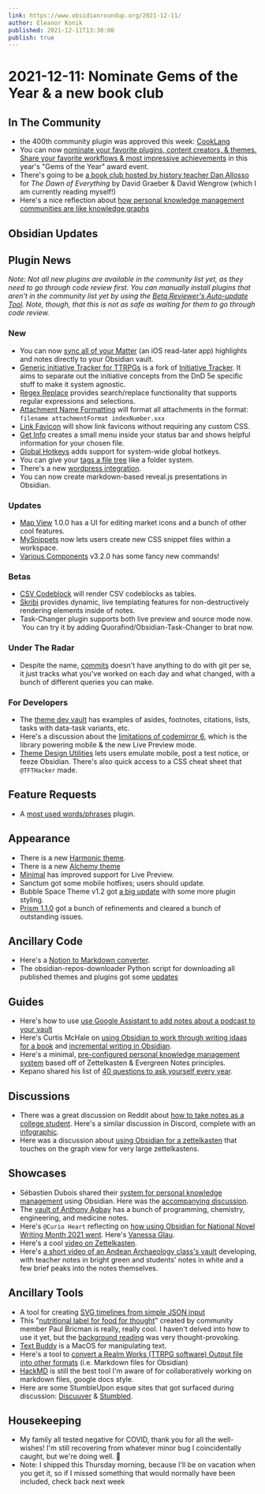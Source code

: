 ```yaml
---
link: https://www.obsidianroundup.org/2021-12-11/
author: Eleanor Konik
published: 2021-12-11T13:30:00
publish: true
---
```


# 2021-12-11: Nominate Gems of the Year & a new book club

## In The Community

-   the 400th community plugin was approved this week: [CookLang](https://github.com/deathau/cooklang-obsidian)
-   You can now [nominate your favorite plugins, content creators, & themes. Share your favorite workflows & most impressive achievements](https://publish.obsidian.md/hub/01+-+Community/Events/Gems+of+the+Year+2021) in this year's "Gems of the Year" award event.
-   There's going to be [a book club hosted by history teacher Dan Allosso](https://twitter.com/AllossoDan/status/1467196021604184066) for _The Dawn of Everything_ by David Graeber & David Wengrow (which I am currently reading myself!)
-   Here's a nice reflection about [how personal knowledge management communities are like knowledge graphs](https://publish.obsidian.md/tim/40_Evergreens/Communities+are+knowledge+graphs)

## Obsidian Updates

## Plugin News

_Note: Not all new plugins are available in the community list yet, as they need to go through code review first. You can manually install plugins that aren't in the community list yet by using the [Beta Reviewer's Auto-update Tool](https://github.com/TfTHacker/obsidian42-brat). Note, though, that this is not as safe as waiting for them to go through code review._

### New

-   You can now [sync all of your Matter](https://github.com/getmatterapp/obsidian-matter) (an iOS read-later app) highlights and notes directly to your Obsidian vault.
-   [Generic initiative Tracker for TTRPGs](https://github.com/beaushinkle/obsidian-generic-initiative-tracker) is a fork of [Initiative Tracker](https://github.com/valentine195/obsidian-initiative-tracker). It aims to separate out the initiative concepts from the DnD 5e specific stuff to make it system agnostic.
-   [Regex Replace](https://github.com/Gru80/obsidian-regex-replace) provides search/replace functionality that supports regular expressions and selections.
-   [Attachment Name Formatting](https://github.com/JYC333/obsidian-attachment-name-formatting) will format all attachments in the format: `filename attachmentFormat indexNumber.xxx`
-   [Link Favicon](https://github.com/joethei/obsidian-link-favicon) will show link favicons without requiring any custom CSS.
-   [Get Info](https://github.com/chetachiezikeuzor/Get-Info-Plugin) creates a small menu inside your status bar and shows helpful information for your chosen file.
-   [Global Hotkeys](https://github.com/mjessome/obsidian-global-hotkeys) adds support for system-wide global hotkeys.
-   You can give your [tags a file tree](https://github.com/vrtmrz/obsidian-tagfolder) like a folder system.
-   There's a new [wordpress integration](https://github.com/devbean/obsidian-wordpress).
-   You can now create markdown-based reveal.js presentations in Obsidian.

### Updates

-   [Map View](https://github.com/esm7/obsidian-map-view) 1.0.0 has a UI for editing market icons and a bunch of other cool features.
-   [MySnippets](https://github.com/chetachiezikeuzor/MySnippets-Plugin) now lets users create new CSS snippet files within a workspace.
-   [Various Components](https://github.com/tadashi-aikawa/obsidian-various-complements-plugin/releases/tag/3.2.0) v3.2.0 has some fancy new commands!

### Betas

-   [CSV Codeblock](https://github.com/M3NIX/obsidian-csv-codeblock) will render CSV codeblocks as tables.
-   [Skribi](https://azulaloi.net/obsidian-skribi/) provides dynamic, live templating features for non-destructively rendering elements inside of notes.
-   Task-Changer plugin supports both live preview and source mode now.  You can try it by adding Quorafind/Obsidian-Task-Changer to brat now.

### Under The Radar

-   Despite the name, [commits](https://github.com/Darakah/obsidian-commits) doesn't have anything to do with git per se, it just tracks what you've worked on each day and what changed, with a bunch of different queries you can make.

### For Developers

-   The [theme dev vault](https://github.com/obsidian-community/theme-dev-vault/pull/3) has examples of asides, footnotes, citations, lists, tasks with data-task variants, etc.
-   Here's a discussion about the [limitations of codemirror 6](https://discord.com/channels/686053708261228577/840286264964022302/914684714827251774), which is the library powering mobile & the new Live Preview mode.
-   [Theme Design Utilities](https://github.com/chrisgrieser/obsidian-theme-design-utilities) lets users emulate mobile, post a test notice, or feeze Obsidian. There's also quick access to a CSS cheat sheet that `@TFTHacker` made.

## Feature Requests

-   A [most used words/phrases](https://forum.obsidian.md/t/idea-most-used-words/28159) plugin.

## Appearance

-   There is a new [Harmonic theme](https://github.com/Thiews/Obsidian-Harmonic).
-   There is a new [Alchemy theme](https://github.com/kinmury/Alchemy)
-   [Minimal](https://github.com/kepano/obsidian-minimal/releases/tag/4.1.9) has improved support for Live Preview.
-   Sanctum got some mobile hotfixes; users should update.
-   Bubble Space Theme v1.2 got [a big update](https://github.com/Emrie-Candera/Bubble-Space-Theme/releases/tag/v1.2) with some more plugin styling.
-   [Prism 1.1.0](https://github.com/damiankorcz/Prism-Theme/releases/tag/1.1.0) got a bunch of refinements and cleared a bunch of outstanding issues.

## Ancillary Code

-   Here's a [Notion to Markdown converter](https://github.com/souvikinator/notion-to-md).
-   The obsidian-repos-downloader Python script for downloading all published themes and plugins got some [updates](https://github.com/claremacrae/obsidian-repos-downloader/releases/tag/1.1.2)

## Guides

-   Here's how to use [use Google Assistant to add notes about a podcast to your vault](https://publish.obsidian.md/arun/Tech/Obsidian/Update+Obsidian+By+Voice+with+Dropbox+and+Google+Assistant+and+IFTTT)
-   Here's Curtis McHale on [using Obsidian to work through writing idaas for a book](https://youtu.be/a5Ztd0urbkk) and [incremental writing in Obsidian](https://youtu.be/Iu8SNziJeSA).
-   Here's a minimal, [pre-configured personal knowledge management system](https://github.com/mwharton3/zettelmin) based off of Zettelkasten & Evergreen Notes principles.
-   Kepano shared his list of [40 questions to ask yourself every year](https://forum.obsidian.md/t/40-questions-to-ask-yourself-every-year/8976).

## Discussions

-   There was a great discussion on Reddit about [how to take notes as a college student](https://www.reddit.com/r/ObsidianMD/comments/ra2mak/taking_notes_for_college/). Here's a similar discussion in Discord, complete with an [infographic](https://discord.com/channels/686053708261228577/771575014382108672/916927031369953280).
-   Here was a discussion about [using Obsidian for a zettelkasten](https://www.reddit.com/r/ObsidianMD/comments/r9cwoy/am_i_using_zettlekasten_in_obsidian_wrongly_using/) that touches on the graph view for very large zettelkastens.

## Showcases

-   Sébastien Dubois shared their [system for personal knowledge management](https://dsebastien.net/blog/2021-12-03-personal-knowledge-management-organization) using Obsidian. Here was the [accompanying discussion](https://www.reddit.com/r/ObsidianMD/comments/r8chgj/how_i_organize_my_knowledge_in_obsidian/).
-   The [vault of Anthony Agbay](https://walkintheforest.com/Content/%F0%9F%91%8B%F0%9F%8F%BD+Welcome) has a bunch of programming, chemistry, engineering, and medicine notes.
-   Here's `@Curio Heart` reflecting on [how using Obsidian for National Novel Writing Month 2021 went](https://hartwellto.me/ObNaNo/ObNaNo+2021+Insights). Here's [Vanessa Glau](https://write.as/vanessaglau/7-lessons-from-writing-an-interactive-story-for-nanowrimo).
-   Here's a cool [video on Zettelkasten](https://www.youtube.com/watch?v=E6ySG7xYgjY).
-   Here's [a short video of an Andean Archaeology class's vault](https://www.youtube.com/watch?v=fw56bYKC6V8) developing, with teacher notes in bright green and students' notes in white and a few brief peaks into the notes themselves.

## Ancillary Tools

-   A tool for creating [SVG timelines from simple JSON input](https://github.com/jasonreisman/Timeline)
-   This "[nutritional label for food for thought](https://paulbricman.com/thoughtware/lexiscore)" created by community member Paul Bricman is really, really cool. I haven't delved into how to use it yet, but the [background reading](https://paulbricman.com/thoughtware/lexiscore) was very thought-provoking.
-   [Text Buddy](https://retina.studio/textbuddy/) is a MacOS for manipulating text.
-   Here's a tool to [convert a Realm Works (TTRPG software) Output file into other formats](https://github.com/farling42/RWoutput) (i.e. Markdown files for Obsidian)
-   [HackMD](https://hackmd.io/?nav=overview) is still the best tool I'm aware of for collaboratively working on markdown files, google docs style.
-   Here are some StumbleUpon esque sites that got surfaced during discussion: [Discuuver](https://www.discuvver.com/) & [Stumbled](https://stumbled.to/).

## Housekeeping

-   My family all tested negative for COVID, thank you for all the well-wishes! I'm still recovering from whatever minor bug I coincidentally caught, but we're doing well. 💚
-   Note: I shipped this Thursday morning, because I'll be on vacation when you get it, so if I missed something that would normally have been included, check back next week